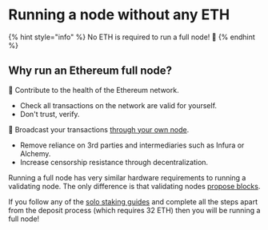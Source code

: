 # Running a node without any ETH

{% hint style="info" %}
No ETH is required to run a full node! 🥳
{% endhint %}

## Why run an Ethereum full node?

🍎 Contribute to the health of the Ethereum network.

* Check all transactions on the network are valid for yourself.
* Don't trust, verify.

📡 Broadcast your transactions [through your own node](../tutorials/rpc-endpoint.md).

* Remove reliance on 3rd parties and intermediaries such as Infura or Alchemy.
* Increase censorship resistance through decentralization.

Running a full node has very similar hardware requirements to running a validating node. The only difference is that validating nodes [propose blocks](../staking-glossary.md#block-proposer).

If you follow any of the [solo staking guides](../tutorials/solo-staking-guides.md) and complete all the steps apart from the deposit process (which requires 32 ETH) then you will be running a full node!
